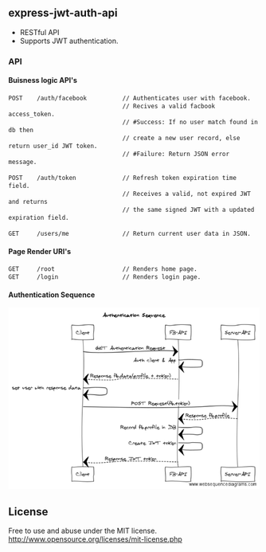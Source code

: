 ## express-jwt-auth-api
+ RESTful API
+ Supports JWT authentication.

### API

#### Buisness logic API's

```
POST    /auth/facebook          // Authenticates user with facebook.
                                // Recives a valid facbook access_token.
                                // #Success: If no user match found in db then 
                                // create a new user record, else return user_id JWT token.
                                // #Failure: Return JSON error message.

POST    /auth/token             // Refresh token expiration time field.
                                // Receives a valid, not expired JWT and returns 
                                // the same signed JWT with a updated expiration field.

GET     /users/me               // Return current user data in JSON.
```
#### Page Render URI's 
```
GET     /root                   // Renders home page.
GET     /login                  // Renders login page.

```

#### Authentication Sequence
![alt tag](https://github.com/holmberd/express-jwt-auth-api/blob/master/auth.flow.png)


## License

Free to use and abuse under the MIT license.
http://www.opensource.org/licenses/mit-license.php

